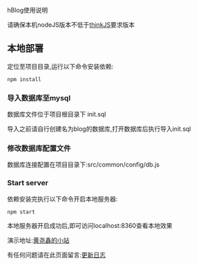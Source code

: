 
hBlog使用说明

请确保本机nodeJS版本不低于[thinkJS](http://thinkjs.org)要求版本

## 本地部署

定位至项目目录,运行以下命令安装依赖:

```
npm install
```
### 导入数据库至mysql

数据库文件位于项目根目录下 init.sql

导入之前请自行创建名为blog的数据库,打开数据库后执行导入init.sql

### 修改数据库配置文件

数据库连接配置在项目目录下:src/common/config/db.js

### Start server

依赖安装完执行以下命令开启本地服务器:

```
npm start
```
本地服务器开启成功后,即可访问localhost:8360查看本地效果

演示地址:[黄尧鑫的小站](http://huangyaoxin.com)

有任何问题请在此页面留言:[更新日志](http://huangyaoxin.com/home/index/detial/id/25/path/25)
